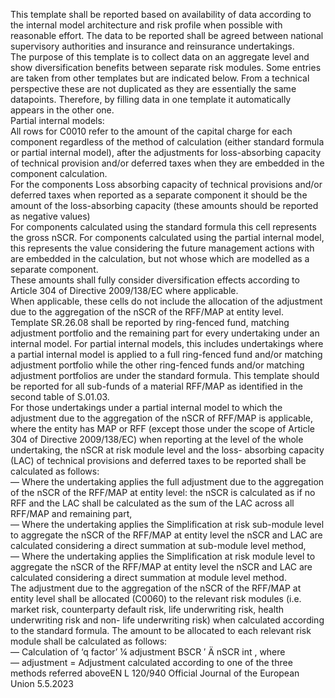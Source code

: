  
This template shall be reported based on availability of data according to the internal model architecture and risk profile 
when possible with reasonable effort. The data to be reported shall be agreed between national supervisory authorities 
and insurance and reinsurance undertakings.  
The purpose of this template is to collect data on an aggregate level and show diversification benefits between separate 
risk modules. Some entries are taken from other templates but are indicated below. From a technical perspective these 
are not duplicated as they are essentially the same datapoints. Therefore, by filling data in one template it automatically 
appears in the other one.  
Partial internal models:  
All rows for C0010 refer to the amount of the capital charge for each component regardless of the method of 
calculation (either standard formula or partial internal model), after the adjustments for loss-absorbing capacity of 
technical provision and/or deferred taxes when they are embedded in the component calculation.  
For the components Loss absorbing capacity of technical provisions and/or deferred taxes when reported as a separate 
component it should be the amount of the loss-absorbing capacity (these amounts should be reported as negative 
values)  
For components calculated using the standard formula this cell represents the gross nSCR. For components calculated 
using the partial internal model, this represents the value considering the future management actions with are embedded 
in the calculation, but not whose which are modelled as a separate component.  
These amounts shall fully consider diversification effects according to Article 304 of Directive 2009/138/EC where 
applicable.  
When applicable, these cells do not include the allocation of the adjustment due to the aggregation of the nSCR of the 
RFF/MAP at entity level.  
Template SR.26.08 shall be reported by ring-fenced fund, matching adjustment portfolio and the remaining part for 
every undertaking under an internal model. For partial internal models, this includes undertakings where a partial 
internal model is applied to a full ring-fenced fund and/or matching adjustment portfolio while the other ring-fenced 
funds and/or matching adjustment portfolios are under the standard formula. This template should be reported for all 
sub-funds of a material RFF/MAP as identified in the second table of S.01.03.  
For those undertakings under a partial internal model to which the adjustment due to the aggregation of the nSCR of 
RFF/MAP is applicable, where the entity has MAP or RFF (except those under the scope of Article 304 of Directive 
2009/138/EC) when reporting at the level of the whole undertaking, the nSCR at risk module level and the loss- 
absorbing capacity (LAC) of technical provisions and deferred taxes to be reported shall be calculated as follows:  
— Where the undertaking applies the full adjustment due to the aggregation of the nSCR of the RFF/MAP at entity 
level: the nSCR is calculated as if no RFF and the LAC shall be calculated as the sum of the LAC across all RFF/MAP 
and remaining part,  
— Where the undertaking applies the Simplification at risk sub-module level to aggregate the nSCR of the RFF/MAP at 
entity level the nSCR and LAC are calculated considering a direct summation at sub-module level method,  
— Where the undertaking applies the Simplification at risk module level to aggregate the nSCR of the RFF/MAP at 
entity level the nSCR and LAC are calculated considering a direct summation at module level method.  
The adjustment due to the aggregation of the nSCR of the RFF/MAP at entity level shall be allocated (C0060) to the 
relevant risk modules (i.e. market risk, counterparty default risk, life underwriting risk, health underwriting risk and non- 
life underwriting risk) when calculated according to the standard formula. The amount to be allocated to each relevant 
risk module shall be calculated as follows:  
—  Calculation of ‘q factor’  ¼  adjustment 
BSCR ′ Ä  nSCR  int , where  
—  adjustment  = Adjustment calculated according to one of the three methods referred aboveEN  L 120/940 Official Journal of the European Union 5.5.2023